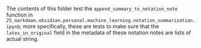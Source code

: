 The contents of this folder test the `append_summary_to_notation_note` function in `25_markdown.obsidian.personal.machine_learning.notation_summarization.ipynb`; more specifically, these are  tests to make sure that the `latex_in_original` field in the metadata of these notation notes are lists of actual string.